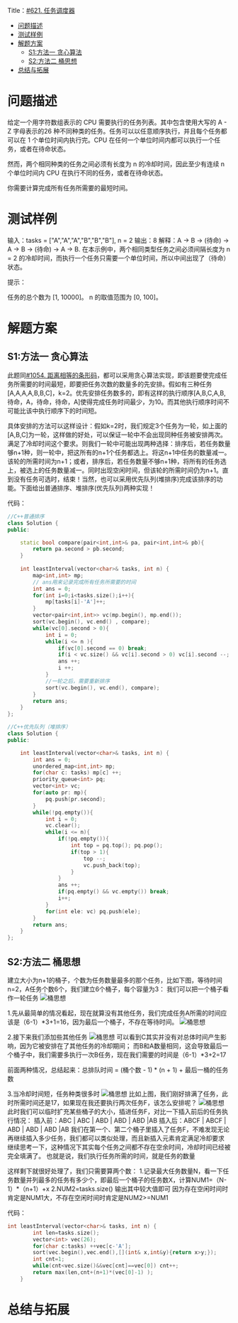 Title：[#621. 任务调度器](https://leetcode-cn.com/problems/task-scheduler/)

<!-- @import "[TOC]" {cmd="toc" depthFrom=1 depthTo=6 orderedList=false} -->

<!-- code_chunk_output -->

- [问题描述](#问题描述)
- [测试样例](#测试样例)
- [解题方案](#解题方案)
  - [S1:方法一 贪心算法](#s1方法一-贪心算法)
  - [S2:方法二 桶思想](#s2方法二-桶思想)
- [总结与拓展](#总结与拓展)

<!-- /code_chunk_output -->

# 问题描述
给定一个用字符数组表示的 CPU 需要执行的任务列表。其中包含使用大写的 A - Z 字母表示的26 种不同种类的任务。任务可以以任意顺序执行，并且每个任务都可以在 1 个单位时间内执行完。CPU 在任何一个单位时间内都可以执行一个任务，或者在待命状态。

然而，两个相同种类的任务之间必须有长度为 n 的冷却时间，因此至少有连续 n 个单位时间内 CPU 在执行不同的任务，或者在待命状态。

你需要计算完成所有任务所需要的最短时间。

# 测试样例
输入：tasks = ["A","A","A","B","B","B"], n = 2
输出：8
解释：A -> B -> (待命) -> A -> B -> (待命) -> A -> B.
     在本示例中，两个相同类型任务之间必须间隔长度为 n = 2 的冷却时间，而执行一个任务只需要一个单位时间，所以中间出现了（待命）状态。 

  
提示：

任务的总个数为 [1, 10000]。
n 的取值范围为 [0, 100]。
# 解题方案
## S1:方法一 贪心算法
此题同[#1054. 距离相等的条形码](https://leetcode-cn.com/problems/distant-barcodes/)，都可以采用贪心算法实现，即该题要使完成任务所需要的时间最短，即要把任务次数的数量多的先安排。假如有三种任务[A,A,A,A,B,B,C]，k=2。优先安排任务数多的，即有这样的执行顺序[A,B,C,A,B,待命，A，待命，待命，A]使得完成任务时间最少，为10。而其他执行顺序时间不可能比该中执行顺序下的时间短。

具体安排的方法可以这样设计：假如k=2时，我们规定3个任务为一轮，如上面的[A,B,C]为一轮，这样做的好处，可以保证一轮中不会出现同种任务被安排两次。满足了冷却时间这个要求。则我们一轮中可能出现两种选择：排序后，若任务数量够n+1种，则一轮中，把这所有的n+1个任务都选上。将这n+1中任务的数量减一。该轮的所需时间为n+1；或者，排序后，若任务数量不够n+1种，将所有的任务选上，被选上的任务数量减一。同时出现空闲时间，但该轮的所需时间仍为n+1。直到没有任务可选时，结束！当然，也可以采用优先队列(堆排序)完成该排序的功能。下面给出普通排序、堆排序(优先队列)两种实现！

代码：
```C++
//C++普通排序
class Solution {
public:

    static bool compare(pair<int,int>& pa, pair<int,int>& pb){
        return pa.second > pb.second;
    }
    
    int leastInterval(vector<char>& tasks, int n) {
        map<int,int> mp;
        // ans用来记录完成所有任务所需要的时间
        int ans = 0;
        for(int i=0;i<tasks.size();i++){
            mp[tasks[i]-'A']++;
        }
        vector<pair<int,int>> vc(mp.begin(), mp.end());
        sort(vc.begin(), vc.end() , compare);
        while(vc[0].second > 0){
            int i = 0;
            while(i <= n ){
                if(vc[0].second == 0) break;
                if(i < vc.size() && vc[i].second > 0) vc[i].second --;
                ans ++;
                i ++;
            }
            //一轮之后，需要重新排序
            sort(vc.begin(), vc.end(), compare);
        }
        return ans;
    }
};
```
```C++
//C++优先队列（堆排序）
class Solution {
public:

    int leastInterval(vector<char>& tasks, int n) {
        int ans = 0;
        unordered_map<int,int> mp;
        for(char c: tasks) mp[c] ++;
        priority_queue<int> pq;
        vector<int> vc;
        for(auto pr: mp){
            pq.push(pr.second);
        }
        while(!pq.empty()){
            int i = 0;
            vc.clear();
            while(i <= n){
                if(!pq.empty()){
                    int top = pq.top(); pq.pop();
                    if(top > 1){
                        top --;
                        vc.push_back(top);
                    } 
                }
                ans ++;
                if(pq.empty() && vc.empty()) break;
                i++;
            }
            for(int ele: vc) pq.push(ele);
        }
        return ans;
    }
};

```

## S2:方法二 桶思想
建立大小为n+1的桶子，个数为任务数量最多的那个任务，比如下图，等待时间n=2，A任务个数6个，我们建立6个桶子，每个容量为3：
我们可以把一个桶子看作一轮任务
![桶思想](./utils/621桶思想1.png)

1.先从最简单的情况看起，现在就算没有其他任务，我们完成任务A所需的时间应该是（6-1）*3+1=16，因为最后一个桶子，不存在等待时间。
![桶思想](./utils/621桶思想2.png)

2.接下来我们添加些其他任务
![桶思想](./utils/621桶思想3.png)
可以看到C其实并没有对总体时间产生影响，因为它被安排在了其他任务的冷却期间；
而B和A数量相同，这会导致最后一个桶子中，我们需要多执行一次B任务，现在我们需要的时间是（6-1）*3+2=17

前面两种情况，总结起来：总排队时间 = (桶个数 - 1) * (n + 1) + 最后一桶的任务数

3.当冷却时间短，任务种类很多时
![桶思想](./utils/621桶思想4.png)
比如上图，我们刚好排满了任务，此时所需时间还是17，如果现在我还要执行两次任务F，该怎么安排呢？
![桶思想](./utils/621桶思想5.png)
此时我们可以临时扩充某些桶子的大小，插进任务F，对比一下插入前后的任务执行情况：
插入前：ABC | ABC | ABD | ABD | ABD |AB
插入后：ABCF | ABCF | ABD | ABD | ABD |AB
我们在第一个、第二个桶子里插入了任务F，不难发现无论再继续插入多少任务，我们都可以类似处理，而且新插入元素肯定满足冷却要求
继续思考一下，这种情况下其实每个任务之间都不存在空余时间，冷却时间已经被完全填满了。
也就是说，我们执行任务所需的时间，就是任务的数量

这样剩下就很好处理了，我们只需要算两个数：
1.记录最大任务数量N，看一下任务数量并列最多的任务有多少个，即最后一个桶子的任务数X，计算NUM1=（N-1）*（n+1）+x
2.NUM2=tasks.size()
输出其中较大值即可
因为存在空闲时间时肯定是NUM1大，不存在空闲时间时肯定是NUM2>=NUM1

代码：
```C++
int leastInterval(vector<char>& tasks, int n) {
        int len=tasks.size();
        vector<int> vec(26);
        for(char c:tasks) ++vec[c-'A'];
        sort(vec.begin(),vec.end(),[](int& x,int&y){return x>y;});
        int cnt=1;
        while(cnt<vec.size()&&vec[cnt]==vec[0]) cnt++;
        return max(len,cnt+(n+1)*(vec[0]-1) );
    }
```

# 总结与拓展
